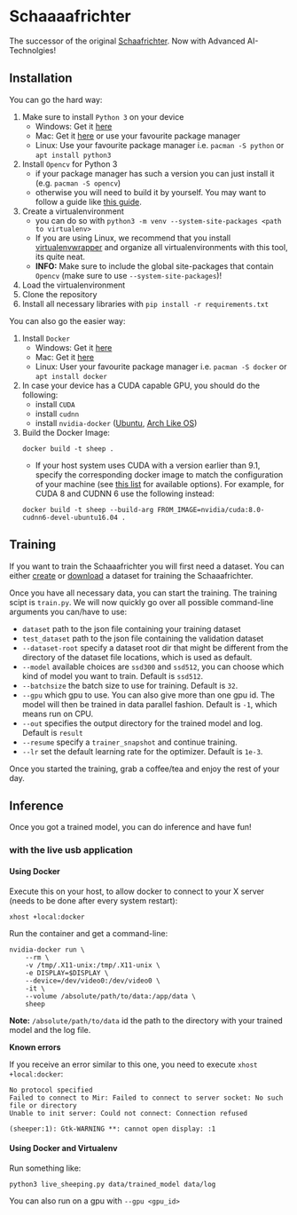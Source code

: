 # Schaaaafrichter

The successor of the original [Schaafrichter](https://github.com/Bartzi/schaafrichter).
Now with Advanced AI-Technolgies!

## Installation

You can go the hard way:

1. Make sure to install `Python 3` on your device
   - Windows: Get it [here](https://www.python.org/downloads/windows/)
   - Mac: Get it [here](https://www.python.org/downloads/mac-osx/) or use
   your favourite package manager
   - Linux: Use your favourite package manager i.e. `pacman -S python` or
   `apt install python3`
2. Install `Opencv` for Python 3
   - if your package manager has such a version you can just install it (e.g. `pacman -S opencv`)
   - otherwise you will need to build it by yourself. You may want to follow
   a guide like [this guide](https://www.pyimagesearch.com/2015/07/20/install-opencv-3-0-and-python-3-4-on-ubuntu/).
3. Create a virtualenvironment
   - you can do so with `python3 -m venv --system-site-packages <path to virtualenv>`
   - If you are using Linux, we recommend that you install
   [virtualenvwrapper](https://virtualenvwrapper.readthedocs.io/en/latest/)
   and organize all virtualenvironments with this tool, its quite neat.
   - **INFO:** Make sure to include the global site-packages that contain `Opencv` (make sure to use `--system-site-packages`)!
4. Load the virtualenvironment
5. Clone the repository
6. Install all necessary libraries with `pip install -r requirements.txt`

You can also go the easier way:

1. Install `Docker`
   - Windows: Get it [here](https://www.docker.com/community-edition)
   - Mac: Get it [here](https://www.docker.com/community-edition)
   - Linux: User your favourite package manager i.e. `pacman -S docker`
   or `apt install docker`
2. In case your device has a CUDA capable GPU, you should do the following:
   - install `CUDA`
   - install `cudnn`
   - install `nvidia-docker` ([Ubuntu](https://gist.github.com/dsdenes/d9c66361df96bce3fca8f1414bb14bce),
  [Arch Like OS](https://aur.archlinux.org/packages/nvidia-docker2/))
3. Build the Docker Image:
   ```
   docker build -t sheep .
   ```
   - If your host system uses CUDA with a version earlier than 9.1, specify the corresponding docker image to match the configuration of your machine (see [this list](https://hub.docker.com/r/nvidia/cuda/) for available options).
   For example, for CUDA 8 and CUDNN 6 use the following instead:
   ```
   docker build -t sheep --build-arg FROM_IMAGE=nvidia/cuda:8.0-cudnn6-devel-ubuntu16.04 .
   ```

## Training

If you want to train the Schaaafrichter you will first need a dataset.
You can either [create](generation/README.md) or [download](data/README.md)
a dataset for training the Schaaafrichter.

Once you have all necessary data, you can start the training.
The training scipt is `train.py`.
We will now quickly go over all possible command-line arguments you can/have to use:
- `dataset` path to the json file containing your training dataset
- `test_dataset` path to the json file containing the validation dataset
- `--dataset-root` specify a dataset root dir that might be different from the directory of the dataset file locations, which is used as default.
- `--model` available choices are `ssd300` and `ssd512`, you can choose which kind of model you want to train. Default is `ssd512`.
- `--batchsize` the batch size to use for training. Default is `32`.
- `--gpu` which gpu to use. You can also give more than one gpu id. The model will then be trained in data parallel fashion. Default is `-1`, which means run on CPU.
- `--out` specifies the output directory for the trained model and log. Default is `result`
- `--resume` specify a `trainer_snapshot` and continue training.
- `--lr` set the default learning rate for the optimizer. Default is `1e-3`.

Once you started the training, grab a coffee/tea and enjoy the rest of your day.


## Inference

Once you got a trained model, you can do inference and have fun!

### with the live usb application

#### Using Docker
Execute this on your host, to allow docker to connect to your X server (needs to be done after every system restart):
```
xhost +local:docker
```

Run the container and get a command-line:
```
nvidia-docker run \
    --rm \
    -v /tmp/.X11-unix:/tmp/.X11-unix \
    -e DISPLAY=$DISPLAY \
    --device=/dev/video0:/dev/video0 \
    -it \
    --volume /absolute/path/to/data:/app/data \
    sheep
```
**Note:** `/absolute/path/to/data` id the path to the directory with your trained model and the log file.

**Known errors**

If you receive an error similar to this one, you need to execute `xhost +local:docker`:
```
No protocol specified
Failed to connect to Mir: Failed to connect to server socket: No such file or directory
Unable to init server: Could not connect: Connection refused

(sheeper:1): Gtk-WARNING **: cannot open display: :1
```

#### Using Docker and Virtualenv

Run something like:
```
python3 live_sheeping.py data/trained_model data/log
```
You can also run on a gpu with `--gpu <gpu_id>`
